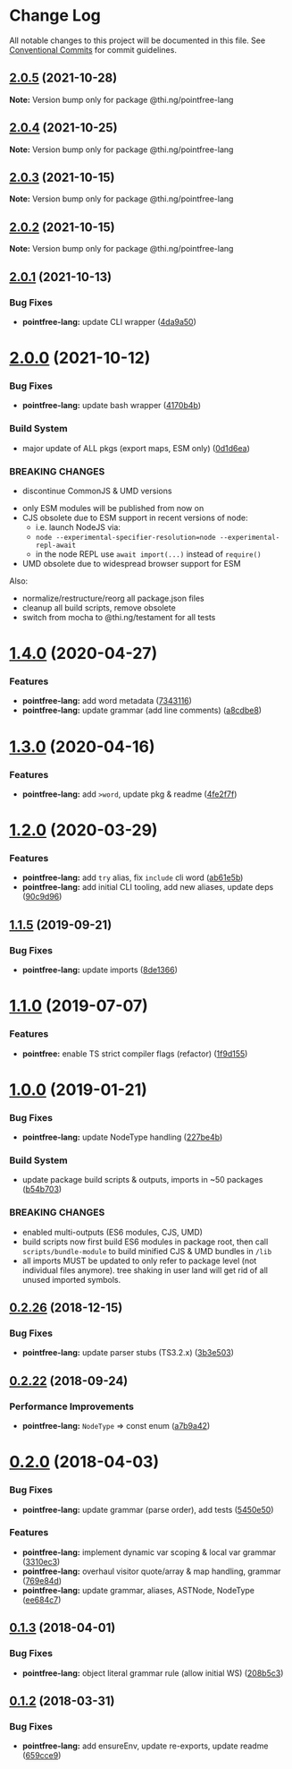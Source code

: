 # Change Log

All notable changes to this project will be documented in this file.
See [Conventional Commits](https://conventionalcommits.org) for commit guidelines.

## [2.0.5](https://github.com/thi-ng/umbrella/compare/@thi.ng/pointfree-lang@2.0.4...@thi.ng/pointfree-lang@2.0.5) (2021-10-28)

**Note:** Version bump only for package @thi.ng/pointfree-lang





## [2.0.4](https://github.com/thi-ng/umbrella/compare/@thi.ng/pointfree-lang@2.0.3...@thi.ng/pointfree-lang@2.0.4) (2021-10-25)

**Note:** Version bump only for package @thi.ng/pointfree-lang





## [2.0.3](https://github.com/thi-ng/umbrella/compare/@thi.ng/pointfree-lang@2.0.2...@thi.ng/pointfree-lang@2.0.3) (2021-10-15)

**Note:** Version bump only for package @thi.ng/pointfree-lang





## [2.0.2](https://github.com/thi-ng/umbrella/compare/@thi.ng/pointfree-lang@2.0.1...@thi.ng/pointfree-lang@2.0.2) (2021-10-15)

**Note:** Version bump only for package @thi.ng/pointfree-lang





## [2.0.1](https://github.com/thi-ng/umbrella/compare/@thi.ng/pointfree-lang@2.0.0...@thi.ng/pointfree-lang@2.0.1) (2021-10-13)


### Bug Fixes

* **pointfree-lang:** update CLI wrapper ([4da9a50](https://github.com/thi-ng/umbrella/commit/4da9a503230868f0cf8513179ecf75ef826cb126))





# [2.0.0](https://github.com/thi-ng/umbrella/compare/@thi.ng/pointfree-lang@1.4.38...@thi.ng/pointfree-lang@2.0.0) (2021-10-12)


### Bug Fixes

* **pointfree-lang:** update bash wrapper ([4170b4b](https://github.com/thi-ng/umbrella/commit/4170b4b0f025281ca5ce5140a049490ada300ce0))


### Build System

* major update of ALL pkgs (export maps, ESM only) ([0d1d6ea](https://github.com/thi-ng/umbrella/commit/0d1d6ea9fab2a645d6c5f2bf2591459b939c09b6))


### BREAKING CHANGES

* discontinue CommonJS & UMD versions

- only ESM modules will be published from now on
- CJS obsolete due to ESM support in recent versions of node:
  - i.e. launch NodeJS via:
  - `node --experimental-specifier-resolution=node --experimental-repl-await`
  - in the node REPL use `await import(...)` instead of `require()`
- UMD obsolete due to widespread browser support for ESM

Also:
- normalize/restructure/reorg all package.json files
- cleanup all build scripts, remove obsolete
- switch from mocha to @thi.ng/testament for all tests






#  [1.4.0](https://github.com/thi-ng/umbrella/compare/@thi.ng/pointfree-lang@1.3.0...@thi.ng/pointfree-lang@1.4.0) (2020-04-27) 

###  Features 

- **pointfree-lang:** add word metadata ([7343116](https://github.com/thi-ng/umbrella/commit/7343116d2e94191b468a37f8c21dc9ef08f0e49c)) 
- **pointfree-lang:** update grammar (add line comments) ([a8cdbe8](https://github.com/thi-ng/umbrella/commit/a8cdbe86a96df0b63682d3f7628ff77f75f23ced)) 

#  [1.3.0](https://github.com/thi-ng/umbrella/compare/@thi.ng/pointfree-lang@1.2.3...@thi.ng/pointfree-lang@1.3.0) (2020-04-16) 

###  Features 

- **pointfree-lang:** add `>word`, update pkg & readme ([4fe2f7f](https://github.com/thi-ng/umbrella/commit/4fe2f7f97b234f92141c2a455aad50d4732de75a)) 

#  [1.2.0](https://github.com/thi-ng/umbrella/compare/@thi.ng/pointfree-lang@1.1.14...@thi.ng/pointfree-lang@1.2.0) (2020-03-29) 

###  Features 

- **pointfree-lang:** add `try` alias, fix `include` cli word ([ab61e5b](https://github.com/thi-ng/umbrella/commit/ab61e5b428fbb98d2edfcd69c2582a98ca70779d)) 
- **pointfree-lang:** add initial CLI tooling, add new aliases, update deps ([90c9d96](https://github.com/thi-ng/umbrella/commit/90c9d96197d3f84d0c1069f998cf90521a260d11)) 

##  [1.1.5](https://github.com/thi-ng/umbrella/compare/@thi.ng/pointfree-lang@1.1.4...@thi.ng/pointfree-lang@1.1.5) (2019-09-21) 

###  Bug Fixes 

- **pointfree-lang:** update imports ([8de1366](https://github.com/thi-ng/umbrella/commit/8de1366)) 

#  [1.1.0](https://github.com/thi-ng/umbrella/compare/@thi.ng/pointfree-lang@1.0.14...@thi.ng/pointfree-lang@1.1.0) (2019-07-07) 

###  Features 

- **pointfree:** enable TS strict compiler flags (refactor) ([1f9d155](https://github.com/thi-ng/umbrella/commit/1f9d155)) 

#  [1.0.0](https://github.com/thi-ng/umbrella/compare/@thi.ng/pointfree-lang@0.2.27...@thi.ng/pointfree-lang@1.0.0) (2019-01-21) 

###  Bug Fixes 

- **pointfree-lang:** update NodeType handling ([227be4b](https://github.com/thi-ng/umbrella/commit/227be4b)) 

###  Build System 

- update package build scripts & outputs, imports in ~50 packages ([b54b703](https://github.com/thi-ng/umbrella/commit/b54b703)) 

###  BREAKING CHANGES 

- enabled multi-outputs (ES6 modules, CJS, UMD) 
- build scripts now first build ES6 modules in package root, then call   `scripts/bundle-module` to build minified CJS & UMD bundles in `/lib` 
- all imports MUST be updated to only refer to package level   (not individual files anymore). tree shaking in user land will get rid of   all unused imported symbols. 

##  [0.2.26](https://github.com/thi-ng/umbrella/compare/@thi.ng/pointfree-lang@0.2.25...@thi.ng/pointfree-lang@0.2.26) (2018-12-15) 

###  Bug Fixes 

- **pointfree-lang:** update parser stubs (TS3.2.x) ([3b3e503](https://github.com/thi-ng/umbrella/commit/3b3e503)) 

##  [0.2.22](https://github.com/thi-ng/umbrella/compare/@thi.ng/pointfree-lang@0.2.21...@thi.ng/pointfree-lang@0.2.22) (2018-09-24) 

###  Performance Improvements 

- **pointfree-lang:** `NodeType` => const enum ([a7b9a42](https://github.com/thi-ng/umbrella/commit/a7b9a42)) 

#  [0.2.0](https://github.com/thi-ng/umbrella/compare/@thi.ng/pointfree-lang@0.1.3...@thi.ng/pointfree-lang@0.2.0) (2018-04-03) 

###  Bug Fixes 

- **pointfree-lang:** update grammar (parse order), add tests ([5450e50](https://github.com/thi-ng/umbrella/commit/5450e50)) 

###  Features 

- **pointfree-lang:** implement dynamic var scoping & local var grammar ([3310ec3](https://github.com/thi-ng/umbrella/commit/3310ec3)) 
- **pointfree-lang:** overhaul visitor quote/array & map handling, grammar ([769e84d](https://github.com/thi-ng/umbrella/commit/769e84d)) 
- **pointfree-lang:** update grammar, aliases, ASTNode, NodeType ([ee684c7](https://github.com/thi-ng/umbrella/commit/ee684c7)) 

##  [0.1.3](https://github.com/thi-ng/umbrella/compare/@thi.ng/pointfree-lang@0.1.2...@thi.ng/pointfree-lang@0.1.3) (2018-04-01) 

###  Bug Fixes 

- **pointfree-lang:** object literal grammar rule (allow initial WS) ([208b5c3](https://github.com/thi-ng/umbrella/commit/208b5c3)) 

##  [0.1.2](https://github.com/thi-ng/umbrella/compare/@thi.ng/pointfree-lang@0.1.1...@thi.ng/pointfree-lang@0.1.2) (2018-03-31) 

###  Bug Fixes 

- **pointfree-lang:** add ensureEnv, update re-exports, update readme ([659cce9](https://github.com/thi-ng/umbrella/commit/659cce9))
